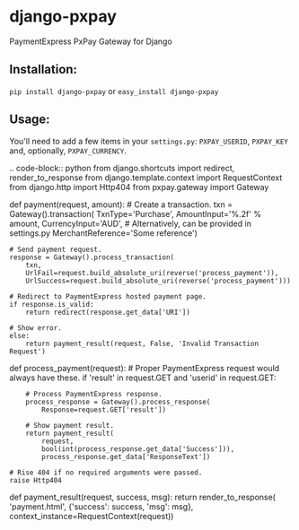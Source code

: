 django-pxpay
============

PaymentExpress PxPay Gateway for Django

Installation:
-------------

``pip install django-pxpay``
or
``easy_install django-pxpay``

Usage:
------

You'll need to add a few items in your ``settings.py``: ``PXPAY_USERID``,
``PXPAY_KEY`` and, optionally, ``PXPAY_CURRENCY``.

.. code-block:: python
from django.shortcuts import redirect, render_to_response
from django.template.context import RequestContext
from django.http import Http404
from pxpay.gateway import Gateway


def payment(request, amount):
    # Create a transaction.
    txn = Gateway().transaction(
        TxnType='Purchase',
        AmountInput='%.2f' % amount,
        CurrencyInput='AUD',  # Alternatively, can be provided in settings.py
        MerchantReference='Some reference')

    # Send payment request.
    response = Gateway().process_transaction(
        txn,
        UrlFail=request.build_absolute_uri(reverse('process_payment')),
        UrlSuccess=request.build_absolute_uri(reverse('process_payment')))

    # Redirect to PaymentExpress hosted payment page.
    if response.is_valid:
        return redirect(response.get_data['URI'])

    # Show error.
    else:
        return payment_result(request, False, 'Invalid Transaction Request')


def process_payment(request):
    # Proper PaymentExpress request would always have these.
    if 'result' in request.GET and 'userid' in request.GET:

        # Process PaymentExpress response.
        process_response = Gateway().process_response(
            Response=request.GET['result'])

        # Show payment result.
        return payment_result(
            request,
            bool(int(process_response.get_data['Success'])),
            process_response.get_data['ResponseText'])

    # Rise 404 if no required arguments were passed.
    raise Http404


def payment_result(request, success, msg):
    return render_to_response(
        'payment.html',
        {'success': success, 'msg': msg},
        context_instance=RequestContext(request))
